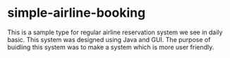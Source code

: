# simple-airline-booking
This is a sample type for regular airline reservation system we see in daily basic. This system was designed using Java and GUI. The purpose of buidling this system was to make a system which is more user friendly.
